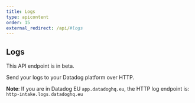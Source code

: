 ```yaml
---
title: Logs
type: apicontent
order: 15
external_redirect: /api/#logs
---
```


## Logs

<div class="alert alert-warning">
This API endpoint is in beta.
</div>

Send your logs to your Datadog platform over HTTP.

**Note**: If you are in Datadog EU `app.datadoghq.eu`, the HTTP log endpoint is: `http-intake.logs.datadoghq.eu`
